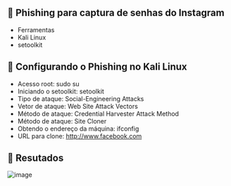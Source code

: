 ## 🎣 Phishing para captura de senhas do Instagram
* Ferramentas
* Kali Linux
* setoolkit
## 🐉 Configurando o Phishing no Kali Linux
* Acesso root: sudo su
* Iniciando o setoolkit: setoolkit
* Tipo de ataque: Social-Engineering Attacks
* Vetor de ataque: Web Site Attack Vectors
* Método de ataque: Credential Harvester Attack Method 
* Método de ataque: Site Cloner
* Obtendo o endereço da máquina: ifconfig
* URL para clone: http://www.facebook.com
## 🎯 Resutados
![image](https://github.com/user-attachments/assets/c11a96da-c485-4d68-8ac7-4b6bcdf4032a)
